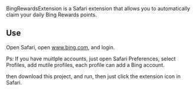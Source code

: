 BingRewardsExtension is a Safari extension that allows you to automatically claim your daily Bing Rewards points.

## Use

Open Safari, open www.bing.com, and login. 

Ps: If you have muitlple accounts, just open Safari Preferences, select Profiles, add mutile profiles, each profile can add a Bing account.

then download this project, and run, then just click the extension icon in Safari.
